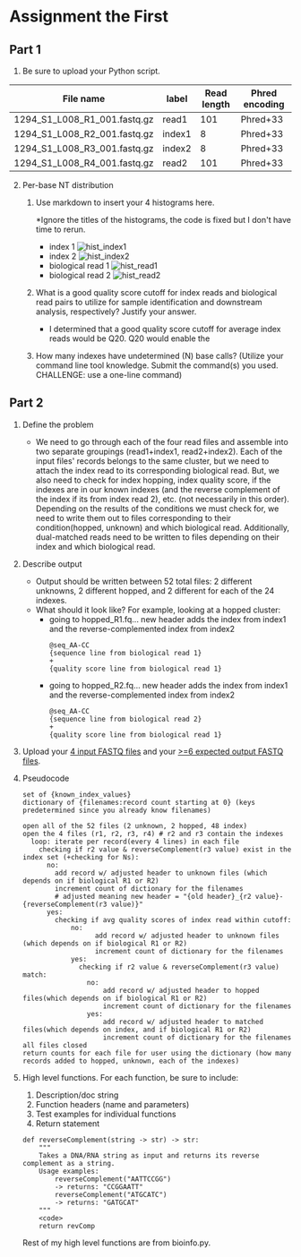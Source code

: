# Assignment the First

## Part 1
1. Be sure to upload your Python script.

| File name | label | Read length | Phred encoding |
|---|---|---|---|
| 1294_S1_L008_R1_001.fastq.gz | read1 | 101 | Phred+33 |
| 1294_S1_L008_R2_001.fastq.gz | index1 | 8 | Phred+33 |
| 1294_S1_L008_R3_001.fastq.gz | index2 | 8 | Phred+33 |
| 1294_S1_L008_R4_001.fastq.gz | read2 | 101 | Phred+33 |

2. Per-base NT distribution
    1. Use markdown to insert your 4 histograms here.
    
        *Ignore the titles of the histograms, the code is fixed but I don't have time to rerun.
        - index 1
        ![hist_index1](https://user-images.githubusercontent.com/81830809/181865679-21f7f955-8b62-4f89-9266-48dfbe4e6b41.png)
        - index 2
        ![hist_index2](https://user-images.githubusercontent.com/81830809/181865715-7b45a4d7-7646-4ff1-9692-b32ab589ca08.png)
        - biological read 1
        ![hist_read1](https://user-images.githubusercontent.com/81830809/181865721-c3e5b2f3-b6cd-4e91-8271-0b9aa2bc805f.png)
        - biological read 2
        ![hist_read2](https://user-images.githubusercontent.com/81830809/181865733-c3f85031-5bb6-4c44-bc5b-ac30dd3b36ee.png)
    2. What is a good quality score cutoff for index reads and biological read pairs to utilize for sample identification and downstream analysis, respectively? Justify your answer.
        - I determined that a good quality score cutoff for average index reads would be Q20. Q20 would enable the   
    4. How many indexes have undetermined (N) base calls? (Utilize your command line tool knowledge. Submit the command(s) you used. CHALLENGE: use a one-line command)

    
## Part 2
1. Define the problem
    - We need to go through each of the four read files and assemble into two separate groupings (read1+index1, read2+index2). Each of the input files' records belongs to the same cluster, but we need to attach the index read to its corresponding biological read. But, we also need to check for index hopping, index quality score, if the indexes are in our known indexes (and the reverse complement of the index if its from index read 2), etc. (not necessarily in this order). Depending on the results of the conditions we must check for, we need to write them out to files corresponding to their condition(hopped, unknown) and which biological read. Additionally, dual-matched reads need to be written to files depending on their index and which biological read.  

3. Describe output
    - Output should be written between 52 total files: 2 different unknowns, 2 different hopped, and 2 different for each of the 24 indexes. 
    - What should it look like? For example, looking at a hopped cluster:
        - going to hopped_R1.fq... new header adds the index from index1 and the reverse-complemented index from index2 
          ```
          @seq_AA-CC
          {sequence line from biological read 1}
          +
          {quality score line from biological read 1}
          ```
        - going to hopped_R2.fq... new header adds the index from index1 and the reverse-complemented index from index2 
          ```
          @seq_AA-CC
          {sequence line from biological read 2}
          +
          {quality score line from biological read 1}
          ``` 
5. Upload your [4 input FASTQ files](../TEST-input_FASTQ) and your [>=6 expected output FASTQ files](../TEST-output_FASTQ).
6. Pseudocode
    ```
    set of {known_index_values}
    dictionary of {filenames:record count starting at 0} (keys predetermined since you already know filenames)

    open all of the 52 files (2 unknown, 2 hopped, 48 index)  
    open the 4 files (r1, r2, r3, r4) # r2 and r3 contain the indexes
      loop: iterate per record(every 4 lines) in each file
        checking if r2 value & reverseComplement(r3 value) exist in the index set (+checking for Ns):
          no:
            add record w/ adjusted header to unknown files (which depends on if biological R1 or R2)
            increment count of dictionary for the filenames
            # adjusted meaning new header = "{old header}_{r2 value}-{reverseComplement(r3 value)}"
          yes:
            checking if avg quality scores of index read within cutoff:
                no:
                      add record w/ adjusted header to unknown files (which depends on if biological R1 or R2)
                      increment count of dictionary for the filenames
                yes:
                  checking if r2 value & reverseComplement(r3 value) match:
                    no:
                        add record w/ adjusted header to hopped files(which depends on if biological R1 or R2)
                        increment count of dictionary for the filenames
                    yes:
                        add record w/ adjusted header to matched files(which depends on index, and if biological R1 or R2)
                        increment count of dictionary for the filenames
    all files closed
    return counts for each file for user using the dictionary (how many records added to hopped, unknown, each of the indexes)
    ```
8. High level functions. For each function, be sure to include:
    1. Description/doc string
    2. Function headers (name and parameters)
    3. Test examples for individual functions
    4. Return statement
    ```
    def reverseComplement(string -> str) -> str:
        """ 
        Takes a DNA/RNA string as input and returns its reverse complement as a string.
        Usage examples:
            reverseComplement("AATTCCGG")
            -> returns: "CCGGAATT"
            reverseComplement("ATGCATC")
            -> returns: "GATGCAT"
        """
        <code>
        return revComp 
    ```
    Rest of my high level functions are from bioinfo.py.
